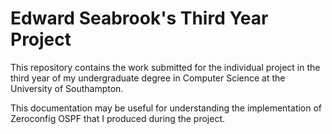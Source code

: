 # Edward Seabrook's Third Year Project

This repository contains the work submitted for the individual project in
the third year of my undergraduate degree in Computer Science at the University
of Southampton. 

This documentation may be useful for understanding the implementation of
Zeroconfig OSPF that I produced during the project. 
